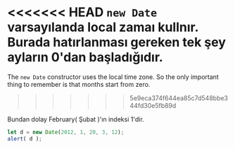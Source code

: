 <<<<<<< HEAD
`new Date` varsayılanda local zamaı kullnır. Burada hatırlanması gereken tek şey ayların 0'dan başladığıdır.
=======
The `new Date` constructor uses the local time zone. So the only important thing to remember is that months start from zero.
>>>>>>> 5e9eca374f644ea85c7d548bbe344fd30e5fb89d

Bundan dolay February( Şubat )'ın indeksi 1'dir.

```js run
let d = new Date(2012, 1, 20, 3, 12);
alert( d );
```
